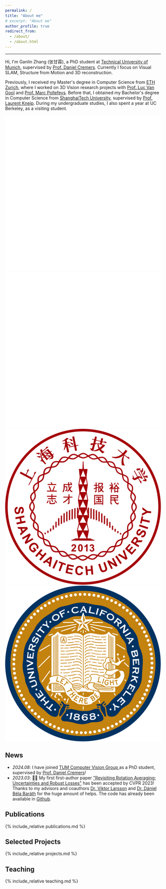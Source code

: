```yaml
---
permalink: /
title: "About me"
# excerpt: "About me"
author_profile: true
redirect_from: 
  - /about/
  - /about.html
---
```


  <head>
  <meta name="google-site-verification" content="xDNWUvx6Q5EWK5YYSyKvK8DZTmvXhKsGX203Ll-BFFE" >	
  <meta name="generator" content="HTML Tidy for Linux/x86 (vers 11 February 2007), see www.w3.org">
  <meta http-equiv="Content-Type" content="text/html; charset=UTF-8" />
  <style type="text/css">
  @import url(https://fonts.googleapis.com/css?family=Roboto:400,400italic,500,500italic,700,700italic,900,900italic,300italic,300);
  /* @import url(https://fonts.googleapis.com/css?family=Roboto:300,400,500,700|Roboto+Slab:100,300,400,500,700|Material+Icons); */
    /* Color scheme stolen from Sergey Karayev */
    .one
    {
    position: relative;
    }
    .two
    {
    position: absolute;
    transition: opacity .2s ease-in-out;
    -moz-transition: opacity .2s ease-in-out;
    -webkit-transition: opacity .2s ease-in-out;
    }
    .fade {
     transition: opacity .2s ease-in-out;
     -moz-transition: opacity .2s ease-in-out;
     -webkit-transition: opacity .2s ease-in-out;
    }
    span.highlight {
        background-color: #ffffd0;
    }
  </style>
  </head>



---

Hi, I'm Ganlin Zhang (张甘霖), a PhD student at <a href="https://www.tum.de/en/" target="_blank">Technical University of Munich</a>, supervised by <a href="https://cvg.cit.tum.de/members/cremers" target="_blank">Prof. Daniel Cremers</a>. Currently I focus on Visual SLAM, Structure from Motion and 3D reconstruction.

Previously, I received my Master's degree in Computer Science from <a href="https://ethz.ch/en.html" target="_blank">ETH Zurich</a>, where I worked on 3D Vision research projects with <a href="https://vision.ee.ethz.ch/people-details.OTAyMzM=.TGlzdC8zMjg3LC0xOTcxNDY1MTc4.html" target="_blank">Prof. Luc Van Gool</a> and <a href="https://people.inf.ethz.ch/marc.pollefeys/" target="_blank">Prof. Marc Pollefeys</a>. Before that, I obtained my Bachelor's degree in Computer Science from <a href="http://www.shanghaitech.edu.cn/eng/" target="_blank">ShanghaiTech University</a>, supervised by <a href="https://mpl.sist.shanghaitech.edu.cn/Director.html" target="_blank">Prof. Laurent Kneip</a>. During my undergraduate studies, I also spent a year at UC Berkeley, as a visiting student. 


<div class="institution-list">

<a href="https://www.tum.de/en/">
    <img src="./images/education/tum_logo_white.svg" style="background-color:#0e396e;" target="_blank">
</a>
<a href="https://www.ethz.ch/en">
    <img src="./images/education/eth_logo_white.svg" style="background-color:#215CAF;" target="_blank">
</a>
<a href="https://www.shanghaitech.edu.cn/eng/" target="_blank">
    <img src="./images/education/shanghaitech_logo.svg">
</a>
<a href="https://berkeley.edu" target="_blank">
    <img src="./images/education/ucb_logo.svg">
</a>


</div>

<!-- ## Education
- *<font size=3>2024 - Now</font>*<font size=3>, PhD, Computer Science, TUM, Germany.</font> 
- *<font size=3>2021 - 2024</font>*<font size=3>, MSc, Computer Science, ETH Zurich, Switzerland.</font> 
- *<font size=3>2017 - 2021</font>*<font size=3>, BEng, Computer Science, ShanghaiTech University, China.</font>
- *<font size=3>2019 - 2020</font>*<font size=3>, Visiting Student, EECS, UC Berkeley, United States.</font> -->

## News
<ul>
  <li><em>2024.08</em>: I have joined <a href="https://cvg.cit.tum.de/" target="_blank">TUM Computer Vision Group </a> as a PhD student, supervised by <a href="https://cvg.cit.tum.de/members/cremers" target="_blank">Prof. Daniel Cremers</a>!</li>
  <li><em>2023.03</em>:  🎉🎉 My first first-author paper <a href="https://openaccess.thecvf.com/content/CVPR2023/papers/Zhang_Revisiting_Rotation_Averaging_Uncertainties_and_Robust_Losses_CVPR_2023_paper.pdf" target="_blank">"Revisiting Rotation Averaging: Uncertainties and Robust Losses"</a> has been accepted by CVPR 2023! Thanks to my advisors and coauthors <a href="https://vlarsson.github.io/" target="_blank">Dr. Viktor Larsson</a> and <a href="https://cvg.ethz.ch/team/Dr-Daniel-Bela-Barath" target="_blank">Dr. Dániel Béla Baráth</a> for the huge amount of helps. The code has already been available in <a href="https://github.com/zhangganlin/GlobalSfMpy" target="_blank">Github</a>.</li>

  <!-- <a href="javascript:toggleblock(&#39;old_news&#39;)">---- show more ----</a>
  <div id="old_news" style="display: none;">
  <li> news test</li>
  </div> -->
</ul>

## Publications
{% include_relative publications.md %}


## Selected Projects
{% include_relative projects.md %}


## Teaching
{% include_relative teaching.md %}


  <script type="text/javascript" id="clustrmaps" src="//cdn.clustrmaps.com/map_v2.js?cl=080808&w=400&t=tt&d=rM7BoV2_o5IxNyY7EAufsftBDgwOhxdU0h5gt6JOQ5o&co=ffffff&cmo=79c4d3&cmn=3a90cc&ct=80b2c6"></script>
